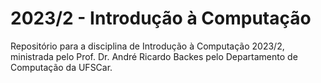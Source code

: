 # 2023/2 - Introdução à Computação
Repositório para a disciplina de Introdução à Computação 2023/2, ministrada pelo Prof. Dr. André Ricardo Backes pelo Departamento de Computação da UFSCar.
